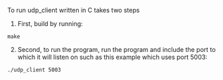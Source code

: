 To run udp_client written in C takes two steps

1. First, build by running:


```
make
```


2. Second, to run the program, run the program and include the port to which it will listen on such as this example which uses port 5003:


```
./udp_client 5003
```
